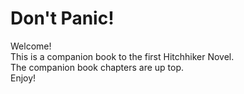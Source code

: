 # Don't Panic!
Welcome!  
This is a companion book to the first Hitchhiker Novel.  
The companion book chapters are up top.  
Enjoy!
